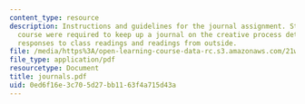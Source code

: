 ```yaml
---
content_type: resource
description: Instructions and guidelines for the journal assignment. Students in the
  course were required to keep up a journal on the creative process detailing their
  responses to class readings and readings from outside.
file: /media/https%3A/open-learning-course-data-rc.s3.amazonaws.com/21w-730-2-the-creative-spark-fall-2004/0ed6f16e3c705d27bb1163f4a715d43a_journals.pdf
file_type: application/pdf
resourcetype: Document
title: journals.pdf
uid: 0ed6f16e-3c70-5d27-bb11-63f4a715d43a
---
```

